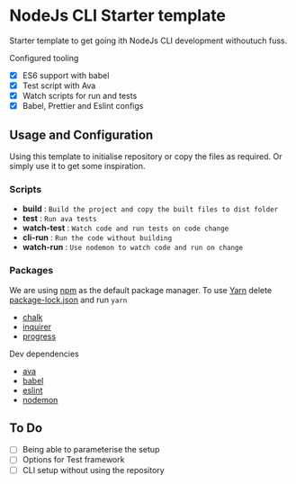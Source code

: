 # NodeJs CLI Starter template

Starter template to get going ith NodeJs CLI development withoutuch fuss.

Configured tooling

- [x] ES6 support with babel
- [x] Test script with Ava
- [x] Watch scripts for run and tests
- [x] Babel, Prettier and Eslint configs

## Usage and Configuration

Using this template to initialise repository or copy the files as required. Or simply use it to get some inspiration.

### Scripts

- **build** : `Build the project and copy the built files to dist folder`
- **test** : `Run ava tests`
- **watch-test** : `Watch code and run tests on code change`
- **cli-run** : `Run the code without building`
- **watch-run** : `Use nodemon to watch code and run on change`

### Packages

We are using [npm](https://github.com/npm/cli) as the default package manager. To use [Yarn](https://github.com/yarnpkg/yarn) delete [package-lock.json](package-lock.json) and run `yarn`

- [chalk](https://github.com/chalk/chalk)
- [inquirer](https://github.com/SBoudrias/Inquirer.js)
- [progress](https://github.com/visionmedia/node-progress)

Dev dependencies

- [ava](https://github.com/avajs/ava)
- [babel](https://github.com/babel/babel)
- [eslint](https://github.com/eslint/eslint)
- [nodemon](https://github.com/remy/nodemon)

## To Do

- [ ] Being able to parameterise the setup
- [ ] Options for Test framework
- [ ] CLI setup without using the repository
